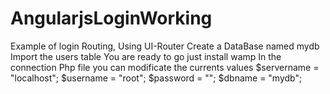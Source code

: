 # AngularjsLoginWorking
Example of login Routing, Using UI-Router
Create a DataBase named mydb
Import the users table
You are ready to go just install wamp 
In the connection Php file you can modificate the currents values
$servername = "localhost";
$username = "root";
$password = "";
$dbname = "mydb";

